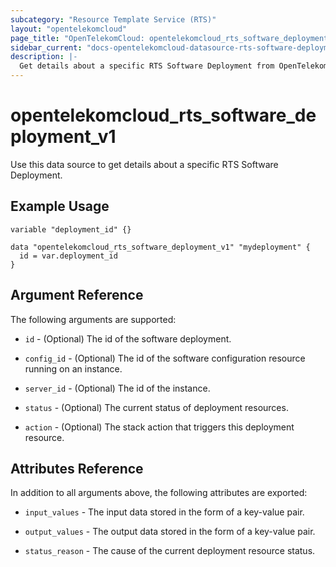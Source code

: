 ```yaml
---
subcategory: "Resource Template Service (RTS)"
layout: "opentelekomcloud"
page_title: "OpenTelekomCloud: opentelekomcloud_rts_software_deployment_v1"
sidebar_current: "docs-opentelekomcloud-datasource-rts-software-deployment-v1"
description: |-
  Get details about a specific RTS Software Deployment from OpenTelekomCloud
---
```


# opentelekomcloud_rts_software_deployment_v1

Use this data source to get details about a specific RTS Software Deployment.

## Example Usage

```hcl
variable "deployment_id" {}

data "opentelekomcloud_rts_software_deployment_v1" "mydeployment" {
  id = var.deployment_id
}
```

## Argument Reference

The following arguments are supported:

* `id` - (Optional) The id of the software deployment.

* `config_id` - (Optional) The id of the software configuration resource running on an instance.

* `server_id` - (Optional) The id of the instance.

* `status` - (Optional) The current status of deployment resources.

* `action` - (Optional)  The stack action that triggers this deployment resource.

## Attributes Reference

In addition to all arguments above, the following attributes are exported:

* `input_values` - The input data stored in the form of a key-value pair.

* `output_values` - The output data stored in the form of a key-value pair.

* `status_reason` - The cause of the current deployment resource status.

